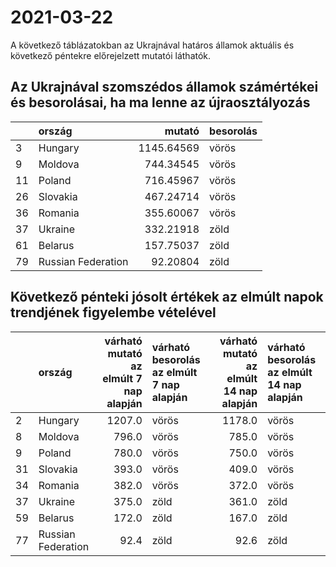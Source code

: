 # 2021-03-22
A következő táblázatokban az Ukrajnával határos államok aktuális és következő péntekre előrejelzett mutatói láthatók.
## Az Ukrajnával szomszédos államok számértékei és besorolásai, ha ma lenne az újraosztályozás

|   |ország             |     mutató|besorolás |
|:--|:------------------|----------:|:---------|
|3  |Hungary            | 1145.64569|vörös     |
|9  |Moldova            |  744.34545|vörös     |
|11 |Poland             |  716.45967|vörös     |
|26 |Slovakia           |  467.24714|vörös     |
|36 |Romania            |  355.60067|vörös     |
|37 |Ukraine            |  332.21918|zöld      |
|61 |Belarus            |  157.75037|zöld      |
|79 |Russian Federation |   92.20804|zöld      |
## Következő pénteki jósolt értékek az elmúlt napok trendjének figyelembe vételével
|   |ország             | várható mutató az elmúlt 7 nap alapján|várható besorolás az elmúlt 7 nap alapján | várható mutató az elmúlt 14 nap alapján|várható besorolás az elmúlt 14 nap alapján |
|:--|:------------------|--------------------------------------:|:-----------------------------------------|---------------------------------------:|:------------------------------------------|
|2  |Hungary            |                                 1207.0|vörös                                     |                                  1178.0|vörös                                      |
|8  |Moldova            |                                  796.0|vörös                                     |                                   785.0|vörös                                      |
|9  |Poland             |                                  780.0|vörös                                     |                                   750.0|vörös                                      |
|31 |Slovakia           |                                  393.0|vörös                                     |                                   409.0|vörös                                      |
|34 |Romania            |                                  382.0|vörös                                     |                                   372.0|vörös                                      |
|37 |Ukraine            |                                  375.0|zöld                                      |                                   361.0|zöld                                       |
|59 |Belarus            |                                  172.0|zöld                                      |                                   167.0|zöld                                       |
|77 |Russian Federation |                                   92.4|zöld                                      |                                    92.6|zöld                                       |
